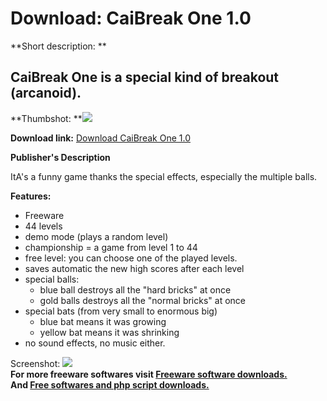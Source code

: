 # Download: CaiBreak One 1.0

**Short description: **

## CaiBreak One is a special kind of breakout (arcanoid).

  
**Thumbshot: **![](http://www.freewarefiles.com/screenshot/caibreak_one_md.gif)   
  
**Download link:** [Download CaiBreak One 1.0](http://freesoftwares.boysofts.com/CaiBreak-One_program_8689.html)  
  

**Publisher's Description**  
  

ItA's a funny game thanks the special effects, especially the multiple balls.

**Features:**

  * Freeware 
  * 44 levels 
  * demo mode (plays a random level) 
  * championship = a game from level 1 to 44 
  * free level: you can choose one of the played levels. 
  * saves automatic the new high scores after each level 
  * special balls: 
    * blue ball destroys all the "hard bricks" at once 
    * gold balls destroys all the "normal bricks" at once 
  * special bats (from very small to enormous big) 
    * blue bat means it was growing 
    * yellow bat means it was shrinking 
  * no sound effects, no music either. 

  
  
Screenshot: ![](http://www.freewarefiles.com/screenshot/caibreak_one.gif)  
**For more freeware softwares visit [Freeware software downloads.](http://freesoftwares.boysofts.com/)**   
**And [Free softwares and php script downloads.](http://www.boysofts.com/)**

